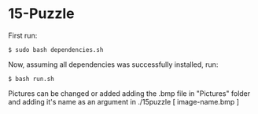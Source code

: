 # 15-Puzzle

First run:
```console
$ sudo bash dependencies.sh
```
Now, assuming all dependencies was successfully installed, run:
```console
$ bash run.sh
```

Pictures can be changed or added adding the .bmp file in "Pictures" folder
and adding it's name as an argument in ./15puzzle [ image-name.bmp ]
